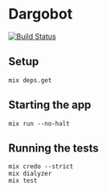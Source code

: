 # Dargobot

[![Build Status](https://drone.xtian.us/api/badges/xtian/dargobot/status.svg)](https://drone.xtian.us/xtian/dargobot)

## Setup

```
mix deps.get
```

## Starting the app

```
mix run --no-halt
```

## Running the tests

```
mix credo --strict
mix dialyzer
mix test
```
